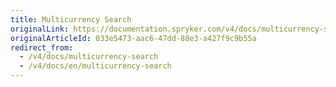 ```yaml
---
title: Multicurrency Search
originalLink: https://documentation.spryker.com/v4/docs/multicurrency-search
originalArticleId: 033e5473-aac6-47dd-88e3-a427f9c9b55a
redirect_from:
  - /v4/docs/multicurrency-search
  - /v4/docs/en/multicurrency-search
---
```



